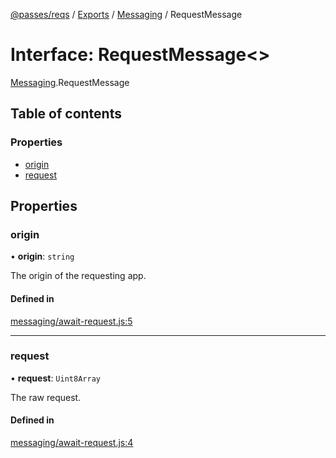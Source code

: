 [@passes/reqs](../README.md) / [Exports](../modules.md) / [Messaging](../modules/Messaging.md) / RequestMessage

# Interface: RequestMessage\<\>

[Messaging](../modules/Messaging.md).RequestMessage

## Table of contents

### Properties

- [origin](Messaging.RequestMessage.md#origin)
- [request](Messaging.RequestMessage.md#request)

## Properties

### origin

• **origin**: `string`

The origin of the requesting app.

#### Defined in

[messaging/await-request.js:5](https://github.com/passes-org/passes/blob/2d660fa/packages/reqs/src/messaging/await-request.js#L5)

___

### request

• **request**: `Uint8Array`

The raw request.

#### Defined in

[messaging/await-request.js:4](https://github.com/passes-org/passes/blob/2d660fa/packages/reqs/src/messaging/await-request.js#L4)
